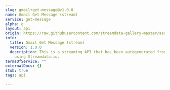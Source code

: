 ```yaml
---
slug: gmail+get-message@v1.0.0
name: Gmail Get Message (stream)
service: get-message
alpha: g
layout: api
origin: https://raw.githubusercontent.com/streamdata-gallery-master/asyncapi/master/_listings/gmail/gmail-get-message-stream-async.md
info:
  title: Gmail Get Message (stream)
  version: 1.0.0
  description: This is a streaming API that has been autogenerated from the Gmail
    using Streamdata.io.
termsOfService: ""
externalDocs: {}
stub: true
tags: api

---
```

